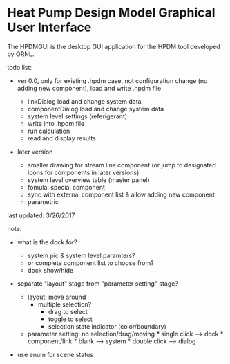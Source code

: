 # Heat Pump Design Model Graphical User Interface

The HPDMGUI is the desktop GUI application for the HPDM tool developed by ORNL.

todo list:

* ver 0.0, only for existing .hpdm case, not configuration change (no adding new component), load and write .hpdm file
	* linkDialog load and change system data
	* componentDialog load and change system data
	* system level settings (referigerant)
	* write into .hpdm file
	* run calculation
	* read and display results
	
* later version
	* smaller drawing for stream line component (or jump to designated icons for components in later versions)
	* system level overview table (master panel)
	* fomula: special component
	* sync with external component list & allow adding new component
	* parametric


	
last updated: 3/26/2017


note:
* what is the dock for?
	* system pic & system level paramters?
	* or complete component list to choose from?
	* dock show/hide

* separate "layout" stage from "parameter setting" stage?
	* layout: move around
		* multiple selection?
			* drag to select
			* toggle to select
			* selection state indicator (color/boundary)
	* parameter setting: no selection/drag/moving
			* single click --> dock
				* component/link
				* blank --> system
			* double click --> dialog

* use enum for scene status